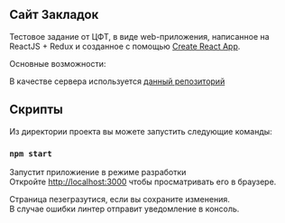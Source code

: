 ## Сайт Закладок

Тестовое задание от ЦФТ, в виде web-приложения, написанное на ReactJS + Redux и созданное с помощью [Create React App](https://github.com/facebook/create-react-app).

Основные возможности:


В качестве сервера используется [данный репозиторий](https://github.com/strictkod1899/AspNet_VueJs)

## Скрипты

Из директории проекта вы можете запустить следующие команды:

### `npm start`

Запустит приложиение в режиме разработки <br>
Откройте [http://localhost:3000](http://localhost:3000) чтобы просматривать его в браузере.

Страница пезегразутися, если вы сохраните изменения. <br>
В случае ошибки линтер отправит уведомление в консоль.


